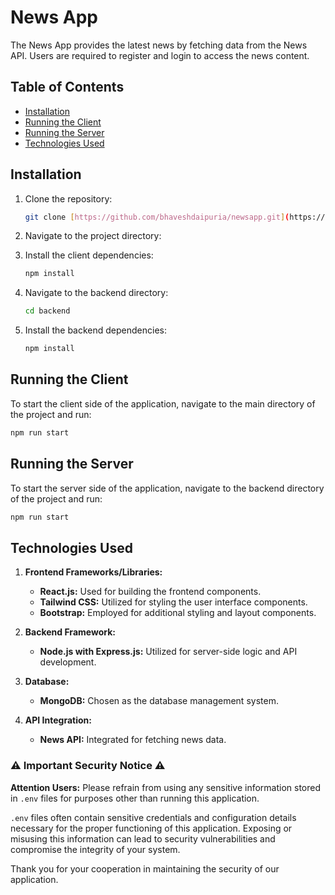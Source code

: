 # News App

The News App provides the latest news by fetching data from the News API. Users are required to register and login to access the news content.

## Table of Contents

- [Installation](#installation)
- [Running the Client](#running-the-client)
- [Running the Server](#running-the-server)
- [Technologies Used](#technologies-used)

## Installation

1. Clone the repository:
   ```sh
   git clone [https://github.com/bhaveshdaipuria/newsapp.git](https://github.com/bhaveshdaipuria/newsapp.git)
   ```
2. Navigate to the project directory:

3. Install the client dependencies:
   ```sh
   npm install
   ```
4. Navigate to the backend directory:
   ```sh
   cd backend
   ```
5. Install the backend dependencies:
   ```sh
   npm install
   ```

## Running the Client

To start the client side of the application, navigate to the main directory of the project and run:

```sh
npm run start
```

## Running the Server

To start the server side of the application, navigate to the backend directory of the project and run:

```sh
npm run start
```

## Technologies Used

1. **Frontend Frameworks/Libraries:**

   - **React.js:** Used for building the frontend components.
   - **Tailwind CSS:** Utilized for styling the user interface components.
   - **Bootstrap:** Employed for additional styling and layout components.

2. **Backend Framework:**

   - **Node.js with Express.js:** Utilized for server-side logic and API development.

3. **Database:**

   - **MongoDB:** Chosen as the database management system.

4. **API Integration:**
   - **News API:** Integrated for fetching news data.

### ⚠️ Important Security Notice ⚠️

**Attention Users:** Please refrain from using any sensitive information stored in `.env` files for purposes other than running this application.

`.env` files often contain sensitive credentials and configuration details necessary for the proper functioning of this application. Exposing or misusing this information can lead to security vulnerabilities and compromise the integrity of your system.

Thank you for your cooperation in maintaining the security of our application.
